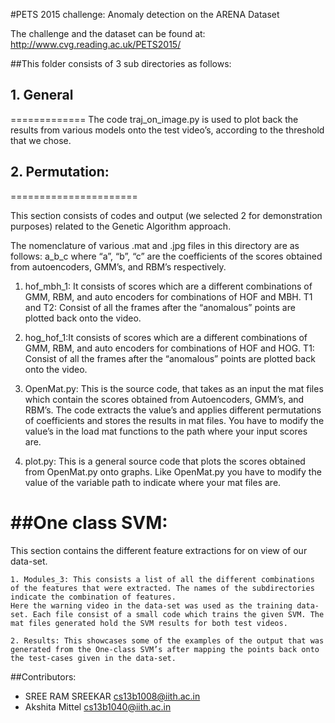 #PETS 2015 challenge: Anomaly detection on the ARENA Dataset

The challenge and the dataset can be found at: http://www.cvg.reading.ac.uk/PETS2015/

##This folder consists of 3 sub directories as follows:

## 1. General
=============
The code traj_on_image.py is used to plot back the results from various models onto the test video’s, according to the threshold that we chose.



## 2. Permutation:
======================

This section consists of codes and output (we selected 2  for demonstration purposes) related to the Genetic Algorithm approach.

The nomenclature of various .mat and .jpg files in this directory are as follows:
	a_b_c
	where “a”, “b”, “c” are the coefficients of the scores obtained from autoencoders, GMM’s, and RBM’s respectively.

1. hof_mbh_1: It consists of scores which are a different combinations of GMM, RBM, and auto encoders for combinations of HOF and MBH.
T1 and T2: Consist of all the frames after the “anomalous” points are plotted back onto the video.

2. hog_hof_1:It consists of scores which are a different combinations of GMM, RBM, and auto encoders for combinations of HOF and HOG.
T1: Consist of all the frames after the “anomalous” points are plotted back onto the video.

3. OpenMat.py: This is the source code, that takes as an input the mat files which contain the scores obtained from Autoencoders, GMM’s, and RBM’s. The code extracts the value’s and applies different permutations of coefficients and stores the results in mat files. 
		You have to modify the value’s in the load mat functions to the path where your input scores are.

4. plot.py: This is a general source code that plots the scores obtained from OpenMat.py onto graphs.
		Like OpenMat.py you have to modify the value of the variable path to indicate where your mat files are.



##One class SVM:
===============
This section contains the different feature extractions for on view of our data-set.

	1. Modules_3: This consists a list of all the different combinations of the features that were extracted. The names of the subdirectories indicate the combination of features.
	Here the warning video in the data-set was used as the training data-set. Each file consist of a small code which trains the given SVM. The mat files generated hold the SVM results for both test videos.
 
	2. Results: This showcases some of the examples of the output that was generated from the One-class SVM’s after mapping the points back onto the test-cases given in the data-set.

##Contributors:
* SREE RAM SREEKAR cs13b1008@iith.ac.in
* Akshita Mittel cs13b1040@iith.ac.in
